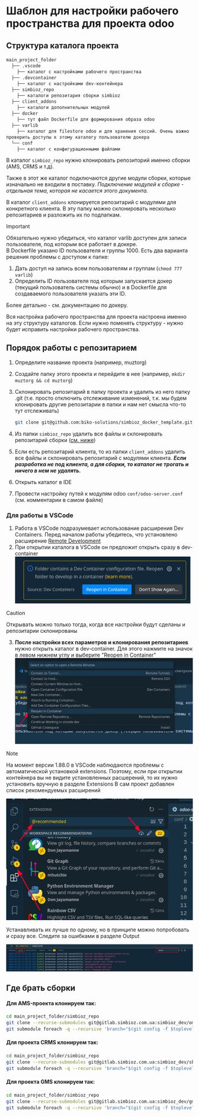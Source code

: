 # Шаблон для настройки рабочего пространства для проекта odoo

## Структура каталога проекта

```
main_project_folder
  ├── .vscode
    ├── каталог с настройками рабочего пространства
  ├── .devcontainer
    ├── каталог с настройками dev-контейнера
  ├── simbioz_repo
    ├── каталоги репозитария сборки simbioz
  ├── client_addons
    ├── каталоги дополнительных модулей
  ├── docker
    ├── тут файл Dockerfile для формирования образа odoo
  ├── varlib
    ├── каталог для filestore odoo и для хранения сессий. Очень важно проверить доступы к этому каталогу пользователю докера
  └── conf
    ├── каталог с конфигурационными файлами
```

В каталог `simbioz_repo` нужно клонировать репозиторий именно сборки (AMS, CRMS и т.д).

Также в этот же каталог подключаются другие модули сборки, которые изначально не входили в поставку.
_Подключение модулей к сборке - отдельная тема, которая не касается этого документа._

В каталог `client_addons` клонируется репозитарий с модулями для конкретного клиента. В эту
папку можно склонировать несколько репозитариев и разложить их по подпапкам. <br/>

> [!IMPORTANT]
> Обязательно нужно убедиться, что каталог varlib доступен для записи пользователя, под которым все работает в докере. <br/>
> В Dockerfile указано ID пользователя и группы 1000. Есть два варианта решения проблемы с доступом к папке:
>
> 1.  Дать доступ на запись всем пользователям и группам (`chmod 777 varlib`)
> 2.  Определить ID пользователя под которым запускается докер (текущий пользователь системы обычно) и в Dockerfile для создаваемого пользователя указать эти ID.
>
> Более детально - см. документацию по докеру.

Вся настройка рабочего пространства для проекта настроена именно на эту структуру каталогов. Если нужно поменять структуру - нужно будет исправить настройки рабочего пространства.

## Порядок работы с репозитарием

1. Определите название проекта (например, muztorg)
2. Создайте папку этого проекта и перейдите в нее (например, `mkdir muztorg && cd muztorg`)
3. Склонировать репозитарий в папку проекта и удалить из него папку .git (т.е. просто отключить отслеживание изменений, т.к. мы будем клонировать другие репозитарии в папки и нам нет смысла что-то тут отслеживать)

   ```bash
   git clone git@github.com:biko-solutions/simbioz_docker_template.git . && rm -rf .git
   ```

4. Из папки `simbioz_repo` удалить все файлы и склонировать репозитарий сборки ([см. ниже](https://github.com/biko-solutions/simbioz_docker_template#%D0%B3%D0%B4%D0%B5-%D0%B1%D1%80%D0%B0%D1%82%D1%8C-%D1%81%D0%B1%D0%BE%D1%80%D0%BA%D0%B8))
5. Если есть репозитарий клиента, то из папки `client_addons` удалить все файлы и склонировать репозитарий с модулями клиента. **_Если разработка не под клиента, а для сборки, то каталог не трогать и ничего в нем не удалять._**
6. Открыть каталог в IDE
7. Провести настройку путей к модулям odoo `conf/odoo-server.conf` (см. комментарии в самом файле)

### Для работы в VSCode

1. Работа в VSCode подразумевает использование расширения Dev Containers. Перед началом работы убедитесь, что установлено расширение [Remote Development](https://marketplace.visualstudio.com/items?itemName=ms-vscode-remote.vscode-remote-extensionpack)
2. При открытии каталога в VSCode он предложит открыть сразу в dev-container
   ![alt text](docs/2024-03-31_17-44.png)

> [!CAUTION]
> Открывать можно только тогда, когда все настройки будут сделаны и репозитарии склонированы

3. **После настройки всех параметров и клонирования репозитариев** нужно открыть каталог в dev-container. Для этого нажмите на значок в левом нижнем углу и выберите "Reopen in Container"
   ![alt text](docs/2024-03-31_17-54.png)

> [!NOTE]
> На момент версии 1.88.0 в VSCode наблюдаются проблемы с автоматической установкой extensions. Поэтому, если при открытии контейнера вы не видите установленных расшерений, то их нужно установить вручную в разделе Extensions
> В сам проект добавлен список рекомендуемых расширений
>
> ![alt text](docs/2024-04-05_15-12.png)
>
> Устанавливать их лучше по одному, но в принципе можно попробовать и сразу все. Следите за ошибками в разделе Output
>
> ![alt text](docs/2024-04-05_15-14.png)

## Где брать сборки

#### Для AMS-проекта клонируем так:

```bash
cd main_project_folder/simbioz_repo
git clone --recurse-submodules git@gitlab.simbioz.com.ua:simbioz_dev/oms.git .
git submodule foreach -q --recursive 'branch="$(git config -f $toplevel/.gitmodules submodule.$name.branch)"; git checkout $branch'
```

#### Для проекта CRMS клонируем так:

```bash
cd main_project_folder/simbioz_repo
git clone --recurse-submodules git@gitlab.simbioz.com.ua:simbioz_dev/sbe.git .
git submodule foreach -q --recursive 'branch="$(git config -f $toplevel/.gitmodules submodule.$name.branch)"; git checkout $branch'
```

#### Для проекта GMS клонируем так:

```bash
cd main_project_folder/simbioz_repo
git clone --recurse-submodules git@gitlab.simbioz.com.ua:simbioz_dev/gms.git .
git submodule foreach -q --recursive 'branch="$(git config -f $toplevel/.gitmodules submodule.$name.branch)"; git checkout $branch'
```
